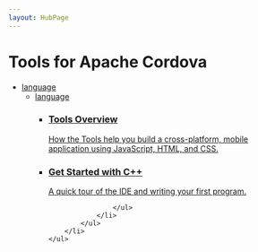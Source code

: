 ```yaml
---
layout: HubPage
---
```

<div id="main" class="v2">
<div class="container">
    <h1>Tools for Apache Cordova</h1>
    <ul class="pivots">
        <li>
            <a href="#language">language</a>
            <ul id="language">
                <li>
                    <a href="#language1">language</a>
                    <ul id="language1" class="cardsZ">
                        <li>
                            <a href="~/first-steps/vs-taco-2017-intro">
                            <div class="cardSize">
                                <div class="cardPadding">
                                    <div class="card">
                                        <div class="cardText">
                                            <h3>Tools Overview</h3>
                                            <p>How the Tools help you build a cross-platform, mobile application using JavaScript, HTML, and CSS.</p>
                                        </div>
                                    </div>
                                </div>
                            </div>
                            </a>
                        </li>
                        <li>
                            <a href="https://go.microsoft.com/fwlink/?linkid=835686">
                            <div class="cardSize">
                                <div class="cardPadding">
                                    <div class="card">
                                        <div class="cardText">
                                            <h3>Get Started with C++</h3>
                                            <p>A quick tour of the IDE and writing your first program.</p>
                                        </div>
                                    </div>
                                </div>
                            </div>
                            </a>
                        </li>

                    </ul>
                </li>
            </ul>
        </li>
    </ul>
</div>